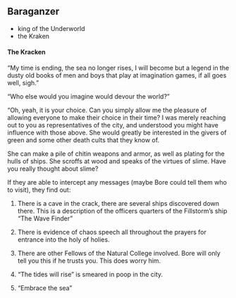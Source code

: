 ## Baraganzer 
 - king of the Underworld
 - the Kraken  

#### The Kracken

“My time is ending, the sea no longer rises, I will become but a legend in the dusty old books of men and boys that play at imagination games, if all goes well, sigh.”

“Who else would you imagine would devour the world?”

“Oh, yeah, it is your choice. Can you simply allow me the pleasure of allowing everyone to make their choice in their time? I was merely reaching out to you as representatives of the city, and understood you might have influence with those above. She would greatly be interested in the givers of green and some other death cults that they know of.

  

She can make a pile of chitin weapons and armor, as well as plating for the hulls of ships. She scroffs at wood and speaks of the virtues of slime. Have you really thought about slime?

  

If they are able to intercept any messages (maybe Bore could tell them who to visit), they find out:

1.  There is a cave in the crack, there are several ships discovered down there. This is a description of the officers quarters of the Fillstorm’s ship “The Wave Finder”
    
2.  There is evidence of chaos speech all throughout the prayers for entrance into the holy of holies.
    
3.  There are other Fellows of the Natural College involved. Bore will only tell you this if he trusts you. This does worry him.
    
4.  “The tides will rise” is smeared in poop in the city.
    
5.  “Embrace the sea”